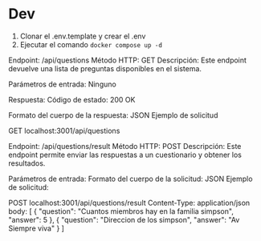 




# Dev

1. Clonar el .env.template y crear el .env
2. Ejecutar el comando ```docker compose up -d```

Endpoint: /api/questions
Método HTTP: GET
Descripción:
Este endpoint devuelve una lista de preguntas disponibles en el sistema.

Parámetros de entrada:
Ninguno

Respuesta:
Código de estado: 200 OK

Formato del cuerpo de la respuesta: JSON
Ejemplo de solicitud

GET localhost:3001/api/questions





Endpoint: /api/questions/result
Método HTTP: POST
Descripción:
Este endpoint permite enviar las respuestas a un cuestionario y obtener los resultados.

Parámetros de entrada:
Formato del cuerpo de la solicitud: JSON
Ejemplo de solicitud:

POST localhost:3001/api/questions/result
Content-Type: application/json
body:
[
    {
        "question": "Cuantos miembros hay en la familia simpson",
        "answer": 5
    },
    {
        "question": "Direccion de los simpson",
        "answer": "Av Siempre viva"
    }
]